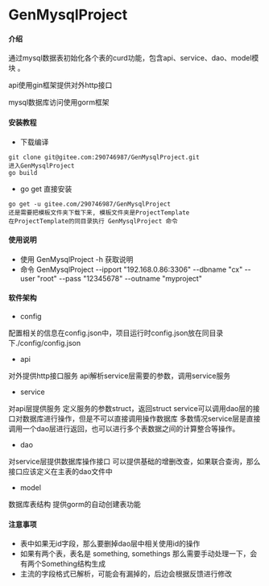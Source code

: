 # GenMysqlProject

#### 介绍
通过mysql数据表初始化各个表的curd功能，包含api、service、dao、model模块 。 

api使用gin框架提供对外http接口

mysql数据库访问使用gorm框架


#### 安装教程

+ 下载编译

```
git clone git@gitee.com:290746987/GenMysqlProject.git
进入GenMysqlProject
go build
```

+ go get 直接安装

```
go get -u gitee.com/290746987/GenMysqlProject
还是需要把模板文件夹下载下来, 模板文件夹是ProjectTemplate
在ProjectTemplate的同目录执行 GenMysqlProject 命令
```


#### 使用说明

+ 使用 GenMysqlProject -h 获取说明
+ 命令 GenMysqlProject --ipport "192.168.0.86:3306" --dbname "cx" --user "root" --pass "12345678" --outname "myproject" 



#### 软件架构

+ config

配置相关的信息在config.json中，项目运行时config.json放在同目录下./config/config.json

+ api

对外提供http接口服务
api解析service层需要的参数，调用service服务

+ service

对api层提供服务
定义服务的参数struct，返回struct
service可以调用dao层的接口对数据库进行操作，但是不可以直接调用操作数据库
多数情况service层是直接调用一个dao层进行返回，也可以进行多个表数据之间的计算整合等操作。

+ dao

对service层提供数据库操作接口
可以提供基础的增删改查，如果联合查询，那么接口应该定义在主表的dao文件中

+ model

数据库表结构
提供gorm的自动创建表功能


#### 注意事项

+ 表中如果无id字段，那么要删掉dao层中相关使用id的操作
+ 如果有两个表，表名是 something, somethings 那么需要手动处理一下，会有两个Something结构生成
+ 主流的字段格式已解析，可能会有漏掉的，后边会根据反馈进行修改

 
